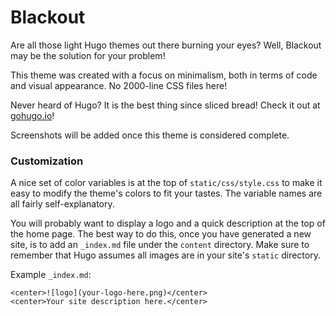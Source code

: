 # Blackout

Are all those light Hugo themes out there burning your eyes? Well, Blackout may be the solution for your problem!

This theme was created with a focus on minimalism, both in terms of code and visual appearance. No 2000-line CSS files here!

Never heard of Hugo? It is the best thing since sliced bread! Check it out at [gohugo.io](https://gohugo.io/)!

Screenshots will be added once this theme is considered complete.

### Customization

A nice set of color variables is at the top of `static/css/style.css` to make it easy to modify the theme's colors to fit your tastes. The variable names are all fairly self-explanatory.

You will probably want to display a logo and a quick description at the top of the home page. The best way to do this, once you have generated a new site, is to add an `_index.md` file under the `content` directory. Make sure to remember that Hugo assumes all images are in your site's `static` directory.

Example `_index.md`:
```
<center>![logo](your-logo-here.png)</center>
<center>Your site description here.</center>
```
